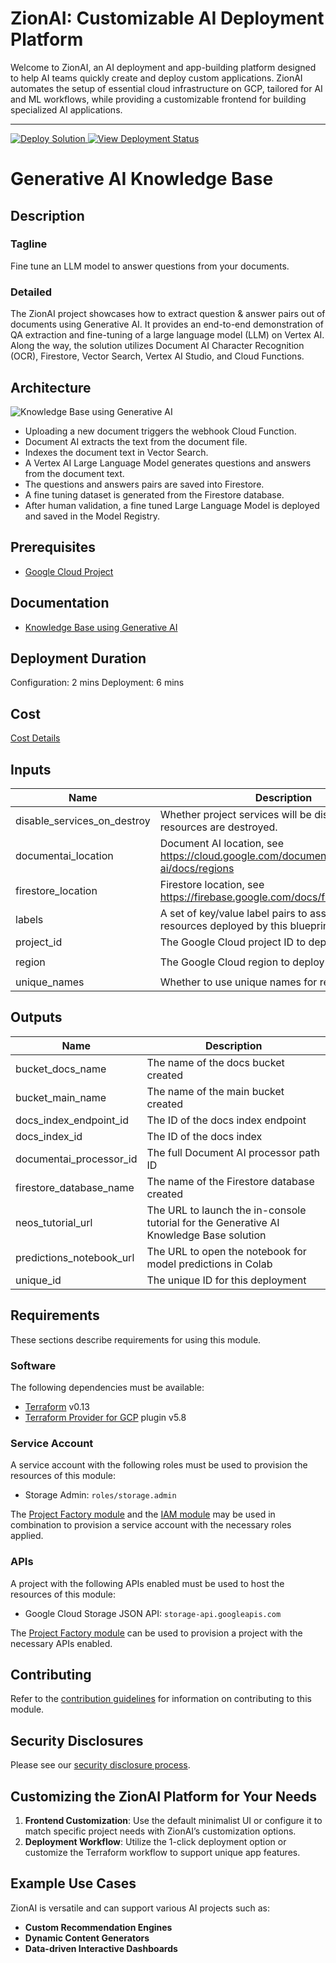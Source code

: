 
# ZionAI: Customizable AI Deployment Platform

Welcome to ZionAI, an AI deployment and app-building platform designed to help AI teams quickly create and deploy custom applications. 
ZionAI automates the setup of essential cloud infrastructure on GCP, tailored for AI and ML workflows, while providing a customizable frontend 
for building specialized AI applications.

---

<!-- ## Click Deploy -->
<a href="https://deploy-new-project-848342910896.us-central1.run.app?project_name=new_project" target="_blank">
  <img src="https://img.shields.io/badge/Deploy-Solution-brightgreen" alt="Deploy Solution">
</a>

<a href="https://github.com/ZionClouds/terraform-genai-knowledge-base/actions" target="_blank">
  <img src="https://img.shields.io/badge/View-Deployment-blue" alt="View Deployment Status">
</a>


# Generative AI Knowledge Base

## Description
### Tagline
Fine tune an LLM model to answer questions from your documents.

### Detailed
The ZionAI project showcases how to extract question & answer pairs out of documents using Generative AI. It provides an end-to-end demonstration of QA extraction and fine-tuning of a large language model (LLM) on Vertex AI. Along the way, the solution utilizes Document AI Character Recognition (OCR), Firestore, Vector Search, Vertex AI Studio, and Cloud Functions.

## Architecture
![Knowledge Base using Generative AI](assets/architecture.svg)

- Uploading a new document triggers the webhook Cloud Function.
- Document AI extracts the text from the document file.
- Indexes the document text in Vector Search.
- A Vertex AI Large Language Model generates questions and answers from the document text.
- The questions and answers pairs are saved into Firestore.
- A fine tuning dataset is generated from the Firestore database.
- After human validation, a fine tuned Large Language Model is deployed and saved in the Model Registry.

## Prerequisites
- [Google Cloud Project](https://cloud.google.com/resource-manager/docs/creating-managing-projects)

## Documentation
- [Knowledge Base using Generative AI](assets/architecture.svg)

## Deployment Duration
Configuration: 2 mins
Deployment: 6 mins


## Cost
[Cost Details](https://cloud.google.com/products/calculator-legacy#id=dcdd11ca-ca20-428b-86be-1c9b3c651042)

<!-- BEGINNING OF PRE-COMMIT-TERRAFORM DOCS HOOK -->
## Inputs

| Name | Description | Type | Default | Required |
|------|-------------|------|---------|:--------:|
| disable\_services\_on\_destroy | Whether project services will be disabled when the resources are destroyed. | `bool` | `false` | no |
| documentai\_location | Document AI location, see https://cloud.google.com/document-ai/docs/regions | `string` | `"us"` | no |
| firestore\_location | Firestore location, see https://firebase.google.com/docs/firestore/locations | `string` | `"nam5"` | no |
| labels | A set of key/value label pairs to assign to the resources deployed by this blueprint. | `map(string)` | `{}` | no |
| project\_id | The Google Cloud project ID to deploy to | `string` | n/a | yes |
| region | The Google Cloud region to deploy to | `string` | `"us-central1"` | no |
| unique\_names | Whether to use unique names for resources | `bool` | `false` | no |

## Outputs

| Name | Description |
|------|-------------|
| bucket\_docs\_name | The name of the docs bucket created |
| bucket\_main\_name | The name of the main bucket created |
| docs\_index\_endpoint\_id | The ID of the docs index endpoint |
| docs\_index\_id | The ID of the docs index |
| documentai\_processor\_id | The full Document AI processor path ID |
| firestore\_database\_name | The name of the Firestore database created |
| neos\_tutorial\_url | The URL to launch the in-console tutorial for the Generative AI Knowledge Base solution |
| predictions\_notebook\_url | The URL to open the notebook for model predictions in Colab |
| unique\_id | The unique ID for this deployment |

<!-- END OF PRE-COMMIT-TERRAFORM DOCS HOOK -->

## Requirements

These sections describe requirements for using this module.

### Software

The following dependencies must be available:

- [Terraform][terraform] v0.13
- [Terraform Provider for GCP][terraform-provider-gcp] plugin v5.8

### Service Account

A service account with the following roles must be used to provision
the resources of this module:

- Storage Admin: `roles/storage.admin`

The [Project Factory module][project-factory-module] and the
[IAM module][iam-module] may be used in combination to provision a
service account with the necessary roles applied.

### APIs

A project with the following APIs enabled must be used to host the
resources of this module:

- Google Cloud Storage JSON API: `storage-api.googleapis.com`

The [Project Factory module][project-factory-module] can be used to
provision a project with the necessary APIs enabled.

## Contributing

Refer to the [contribution guidelines](./docs/CONTRIBUTING.md) for
information on contributing to this module.

[iam-module]: https://registry.terraform.io/modules/terraform-google-modules/iam/google
[project-factory-module]: https://registry.terraform.io/modules/terraform-google-modules/project-factory/google
[terraform-provider-gcp]: https://www.terraform.io/docs/providers/google/index.html
[terraform]: https://www.terraform.io/downloads.html

## Security Disclosures

Please see our [security disclosure process](./SECURITY.md).

## Customizing the ZionAI Platform for Your Needs

1. **Frontend Customization**: Use the default minimalist UI or configure it to match specific project needs with ZionAI’s customization options.
2. **Deployment Workflow**: Utilize the 1-click deployment option or customize the Terraform workflow to support unique app features.

## Example Use Cases
ZionAI is versatile and can support various AI projects such as:
- **Custom Recommendation Engines**
- **Dynamic Content Generators**
- **Data-driven Interactive Dashboards**
